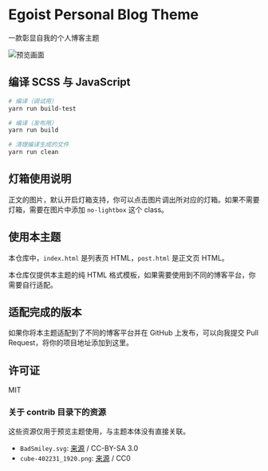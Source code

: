 # Egoist Personal Blog Theme

一款彰显自我的个人博客主题

![预览画面](https://i.loli.net/2018/06/02/5b1254453e35f.png)

## 编译 SCSS 与 JavaScript

```bash
# 编译（调试用）
yarn run build-test

# 编译（发布用）
yarn run build

# 清理编译生成的文件
yarn run clean
```

## 灯箱使用说明

正文的图片，默认开启灯箱支持，你可以点击图片调出所对应的灯箱。如果不需要灯箱，需要在图片中添加 `no-lightbox` 这个 class。

## 使用本主题

本仓库中，`index.html` 是列表页 HTML，`post.html` 是正文页 HTML。

本仓库仅提供本主题的纯 HTML 格式模板，如果需要使用到不同的博客平台，你需要自行适配。

## 适配完成的版本

如果你将本主题适配到了不同的博客平台并在 GitHub 上发布，可以向我提交 Pull Request，将你的项目地址添加到这里。

## 许可证

MIT

### 关于 contrib 目录下的资源

这些资源仅用于预览主题使用，与主题本体没有直接关联。

* `BadSmiley.svg`: [来源](https://commons.wikimedia.org/wiki/File:BadSmiley.svg) / CC-BY-SA 3.0
* `cube-402231_1920.png`: [来源](https://pixabay.com/zh/%E5%A4%9A%E7%BB%B4%E6%95%B0%E6%8D%AE%E9%9B%86-%E6%A8%A1%E5%BC%8F-%E6%97%A0%E7%BC%9D-%E7%93%A6-%E7%BA%A2%E8%89%B2-%E6%8A%BD%E8%B1%A1-%E7%AB%8B%E6%96%B9%E4%BD%93%E5%9B%BE%E6%A1%88-%E5%85%89%E5%AD%A6%E9%AA%97%E6%A1%88-402231/) / CC0